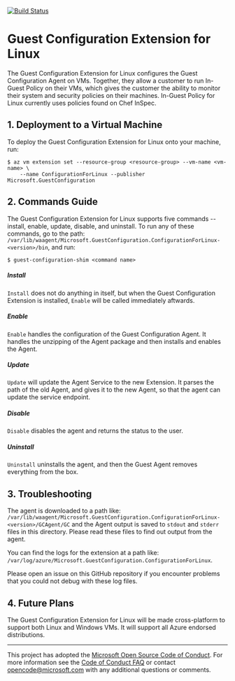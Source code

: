 [![Build Status](https://travis-ci.org/Azure/Guest-Configuration-Extension.svg?branch=master)](https://travis-ci.org/Azure/Guest-Configuration-Extension)

# Guest Configuration Extension for Linux

The Guest Configuration Extension for Linux configures the Guest Configuration 
Agent on VMs. Together, they allow a customer to run In-Guest Policy on their 
VMs, which gives the customer the ability to monitor their system and security 
policies on their machines. In-Guest Policy for Linux currently uses policies 
found on Chef InSpec.

## 1. Deployment to a Virtual Machine

To deploy the Guest Configuration Extension for Linux onto your machine, run:

    $ az vm extension set --resource-group <resource-group> --vm-name <vm-name> \
        --name ConfigurationForLinux --publisher Microsoft.GuestConfiguration

## 2. Commands Guide

The Guest Configuration Extension for Linux supports five commands -- install, enable,
update, disable, and uninstall. To run any of these commands, go to the path: `/var/lib/waagent/Microsoft.GuestConfiguration.ConfigurationForLinux-<version>/bin`, 
and run:

    $ guest-configuration-shim <command name>

##### Install
`Install` does not do anything in itself, but when the Guest Configuration Extension is 
installed, `Enable` will be called immediately aftwards. 

##### Enable
`Enable` handles the configuration of the Guest Configuration Agent. It handles the unzipping of the Agent 
package and then installs and enables the Agent. 

##### Update
`Update` will update the Agent Service to the new Extension. It parses the path of the old Agent, and gives it to the new Agent, so that the agent
can update the service endpoint.

##### Disable
`Disable` disables the agent and returns the status to the user. 

##### Uninstall
`Uninstall` uninstalls the agent, and then the Guest Agent removes everything from the box. 


## 3. Troubleshooting

The agent is downloaded to a path like: `/var/lib/waagent/Microsoft.GuestConfiguration.ConfigurationForLinux-<version>/GCAgent/GC`
and the Agent output is saved to `stdout` and `stderr` files in this directory. Please read
these files to find out output from the agent.

You can find the logs for the extension at a path like: `/var/log/azure/Microsoft.GuestConfiguration.ConfigurationForLinux`.

Please open an issue on this GitHub repository if you encounter problems that
you could not debug with these log files.

## 4. Future Plans

The Guest Configuration Extension for Linux will be made cross-platform to
support both Linux and Windows VMs. It will support all Azure endorsed distributions.

-----
This project has adopted the [Microsoft Open Source Code of Conduct](https://opensource.microsoft.com/codeofconduct/). For more information see the [Code of Conduct FAQ](https://opensource.microsoft.com/codeofconduct/faq/) or contact [opencode@microsoft.com](mailto:opencode@microsoft.com) with any additional questions or comments.
